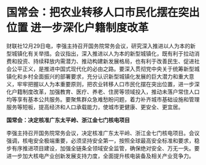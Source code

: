 # 国常会：把农业转移人口市民化摆在突出位置 进一步深化户籍制度改革

财联社12月29日电，李强主持召开国务院常务会议，研究深入推进以人为本的新型城镇化有关举措。会议指出，深入推进以人为本的新型城镇化，既有利于拉动消费和投资、持续释放内需潜力、推动构建新发展格局，也有利于改善民生、促进社会公平正义，是推进中国式现代化的必由之路。要深入贯彻党中央关于统筹新型城镇化和乡村全面振兴的部署要求，充分认识新型城镇化发展的巨大潜力和重大意义，牢牢把握以人为本重要原则，把农业转移人口市民化摆在突出位置，进一步深化户籍制度改革，加强教育、医疗、养老、住房等领域投入，推动未落户常住人口均等享有基本公共服务。要聚焦群众急难愁盼问题，着力补齐城市基础设施和管理服务等短板，提高经济和人口承载能力，使城市更健康、更安全、更宜居。

**国常会：决定核准广东太平岭、浙江金七门核电项目**

李强主持召开国务院常务会议，决定核准广东太平岭、浙江金七门核电项目。会议强调，核电安全极端重要，必须坚持安全第一，按照全球最高安全标准和要求，稳步有序推进项目建设，加强全链条全领域安全监管，确保绝对安全、万无一失。要进一步加大核电产业创新发展支持力度，全面提升核电装备及相关产业竞争力。

